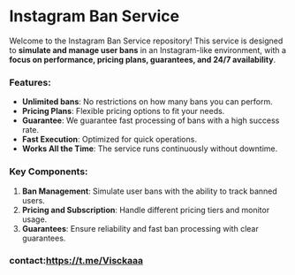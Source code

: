 # Instagram Ban Service 

Welcome to the Instagram Ban Service repository! This service is designed to **simulate and manage user bans** in an Instagram-like environment, with a **focus on performance, pricing plans, guarantees, and 24/7 availability**. 

### Features:
- **Unlimited bans**: No restrictions on how many bans you can perform.
- **Pricing Plans**: Flexible pricing options to fit your needs.
- **Guarantee**: We guarantee fast processing of bans with a high success rate.
- **Fast Execution**: Optimized for quick operations.
- **Works All the Time**: The service runs continuously without downtime.

### Key Components:
1. **Ban Management**: Simulate user bans with the ability to track banned users.
2. **Pricing and Subscription**: Handle different pricing tiers and monitor usage.
3. **Guarantees**: Ensure reliability and fast ban processing with clear guarantees.
### contact:https://t.me/Visckaaa
